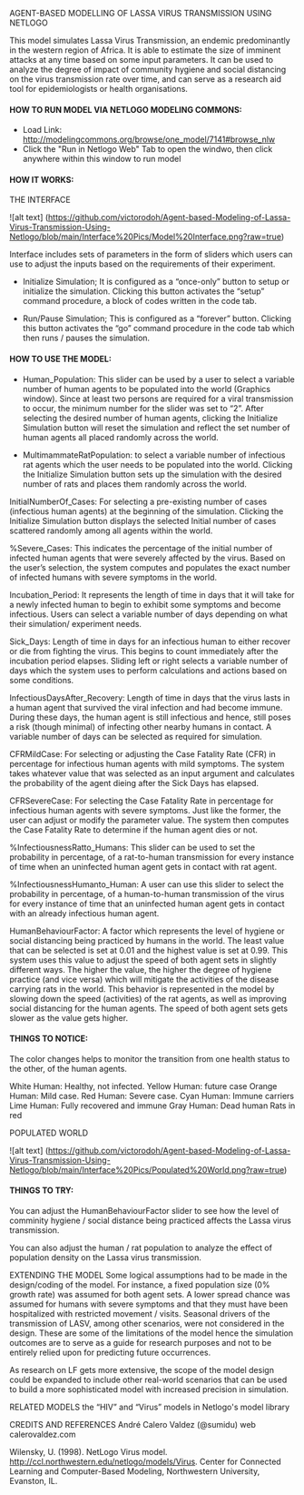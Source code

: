 AGENT-BASED MODELLING OF LASSA VIRUS TRANSMISSION USING NETLOGO

This model simulates Lassa Virus Transmission, an endemic predominantly in the western region of Africa. It is able to estimate the size of imminent attacks at any time based on some input parameters. It can be used to analyze the degree of impact of community hygiene and social distancing on the virus transmission rate over time, and can serve as a research aid tool for epidemiologists or health organisations.

#### HOW TO RUN MODEL VIA NETLOGO MODELING COMMONS: ####

- Load Link: http://modelingcommons.org/browse/one_model/7141#browse_nlw
- Click the "Run in Netlogo Web" Tab to open the windwo, then click anywhere within this window to run model


#### HOW IT WORKS: ####

THE INTERFACE

![alt text] (https://github.com/victorodoh/Agent-based-Modeling-of-Lassa-Virus-Transmission-Using-Netlogo/blob/main/Interface%20Pics/Model%20Interface.png?raw=true)

Interface includes sets of parameters in the form of sliders which users can use to adjust the inputs based on the requirements of their experiment.

- Initialize Simulation; It is configured as a “once-only” button to setup or initialize the simulation. Clicking this button activates the “setup” command procedure, a block of codes written in the code tab.

- Run/Pause Simulation; This is configured as a “forever” button. Clicking this button activates the “go” command procedure in the code tab which then runs / pauses the simulation.


#### HOW TO USE THE MODEL: ####

- Human_Population: This slider can be used by a user to select a variable number of human agents to be populated into the world (Graphics window). Since at least two persons are required for a viral transmission to occur, the minimum number for the slider was set to “2”. After selecting the desired number of human agents, clicking the Initialize Simulation button will reset the simulation and reflect the set number of human agents all placed randomly across the world.

- MultimammateRatPopulation: to select a variable number of infectious rat agents which the user needs to be populated into the world. Clicking the Initialize Simulation button sets up the simulation with the desired number of rats and places them randomly across the world.

InitialNumberOf_Cases: For selecting a pre-existing number of cases (infectious human agents) at the beginning of the simulation. Clicking the Initialize Simulation button displays the selected Initial number of cases scattered randomly among all agents within the world.

%Severe_Cases: This indicates the percentage of the initial number of infected human agents that were severely affected by the virus. Based on the user’s selection, the system computes and populates the exact number of infected humans with severe symptoms in the world.

Incubation_Period: It represents the length of time in days that it will take for a newly infected human to begin to exhibit some symptoms and become infectious. Users can select a variable number of days depending on what their simulation/ experiment needs.

Sick_Days: Length of time in days for an infectious human to either recover or die from fighting the virus. This begins to count immediately after the incubation period elapses. Sliding left or right selects a variable number of days which the system uses to perform calculations and actions based on some conditions.

InfectiousDaysAfter_Recovery: Length of time in days that the virus lasts in a human agent that survived the viral infection and had become immune. During these days, the human agent is still infectious and hence, still poses a risk (though minimal) of infecting other nearby humans in contact. A variable number of days can be selected as required for simulation.

CFRMildCase: For selecting or adjusting the Case Fatality Rate (CFR) in percentage for infectious human agents with mild symptoms. The system takes whatever value that was selected as an input argument and calculates the probability of the agent dieing after the Sick Days has elapsed.

CFRSevereCase: For selecting the Case Fatality Rate in percentage for infectious human agents with severe symptoms. Just like the former, the user can adjust or modify the parameter value. The system then computes the Case Fatality Rate to determine if the human agent dies or not.

%InfectiousnessRatto_Humans: This slider can be used to set the probability in percentage, of a rat-to-human transmission for every instance of time when an uninfected human agent gets in contact with rat agent.

%InfectiousnessHumanto_Human: A user can use this slider to select the probability in percentage, of a human-to-human transmission of the virus for every instance of time that an uninfected human agent gets in contact with an already infectious human agent.

HumanBehaviourFactor: A factor which represents the level of hygiene or social distancing being practiced by humans in the world. The least value that can be selected is set at 0.01 and the highest value is set at 0.99. This system uses this value to adjust the speed of both agent sets in slightly different ways. The higher the value, the higher the degree of hygiene practice (and vice versa) which will mitigate the activities of the disease carrying rats in the world. This behavior is represented in the model by slowing down the speed (activities) of the rat agents, as well as improving social distancing for the human agents. The speed of both agent sets gets slower as the value gets higher.

#### THINGS TO NOTICE: ####

The color changes helps to monitor the transition from one health status to the other, of the human agents.

White Human: Healthy, not infected.
Yellow Human: future case
Orange Human: Mild case.
Red Human: Severe case.
Cyan Human: Immune carriers
Lime Human: Fully recovered and immune
Gray Human: Dead human
Rats in red

POPULATED WORLD

![alt text] (https://github.com/victorodoh/Agent-based-Modeling-of-Lassa-Virus-Transmission-Using-Netlogo/blob/main/Interface%20Pics/Populated%20World.png?raw=true)

#### THINGS TO TRY: ####
You can adjust the HumanBehaviourFactor slider to see how the level of comminity hygiene / social distance being practiced affects the Lassa virus transmission.

You can also adjust the human / rat population to analyze the effect of population density on the Lassa virus transmission.

EXTENDING THE MODEL
Some logical assumptions had to be made in the design/coding of the model. For instance, a fixed population size (0% growth rate) was assumed for both agent sets. A lower spread chance was assumed for humans with severe symptoms and that they must have been hospitalized with restricted movement / visits. Seasonal drivers of the transmission of LASV, among other scenarios, were not considered in the design. These are some of the limitations of the model hence the simulation outcomes are to serve as a guide for research purposes and not to be entirely relied upon for predicting future occurrences.

As research on LF gets more extensive, the scope of the model design could be expanded to include other real-world scenarios that can be used to build a more sophisticated model with increased precision in simulation.

RELATED MODELS
the “HIV” and “Virus” models in Netlogo's model library

CREDITS AND REFERENCES
André Calero Valdez (@sumidu) web calerovaldez.com

Wilensky, U. (1998). NetLogo Virus model. http://ccl.northwestern.edu/netlogo/models/Virus. Center for Connected Learning and Computer-Based Modeling, Northwestern University, Evanston, IL.
